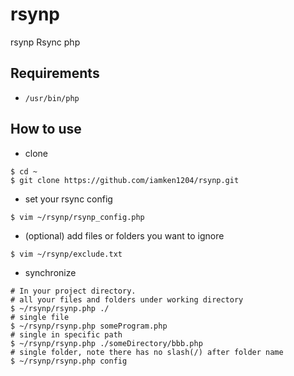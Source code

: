 # rsynp
rsynp Rsync php

## Requirements
* `/usr/bin/php`

## How to use
* clone
```shell
$ cd ~
$ git clone https://github.com/iamken1204/rsynp.git
```

* set your rsync config
```shell
$ vim ~/rsynp/rsynp_config.php
```

* (optional) add files or folders you want to ignore
```shell
$ vim ~/rsynp/exclude.txt
```

* synchronize
```shell
# In your project directory.
# all your files and folders under working directory
$ ~/rsynp/rsynp.php ./
# single file
$ ~/rsynp/rsynp.php someProgram.php
# single in specific path
$ ~/rsynp/rsynp.php ./someDirectory/bbb.php
# single folder, note there has no slash(/) after folder name
$ ~/rsynp/rsynp.php config
```
